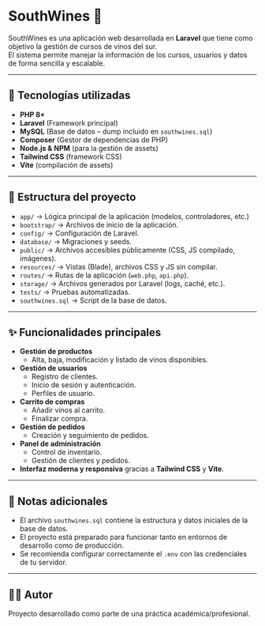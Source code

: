 # SouthWines 🍷

SouthWines es una aplicación web desarrollada en **Laravel** que tiene como objetivo la gestión de cursos de vinos del sur.  
El sistema permite manejar la información de los cursos, usuarios y datos de forma sencilla y escalable.  

---

## 🚀 Tecnologías utilizadas

- **PHP 8+**  
- **Laravel** (Framework principal)  
- **MySQL** (Base de datos – dump incluido en `southwines.sql`)  
- **Composer** (Gestor de dependencias de PHP)  
- **Node.js & NPM** (para la gestión de assets)  
- **Tailwind CSS** (framework CSS)  
- **Vite** (compilación de assets)  

---

## 📂 Estructura del proyecto

- `app/` → Lógica principal de la aplicación (modelos, controladores, etc.)  
- `bootstrap/` → Archivos de inicio de la aplicación.  
- `config/` → Configuración de Laravel.  
- `database/` → Migraciones y seeds.  
- `public/` → Archivos accesibles públicamente (CSS, JS compilado, imágenes).  
- `resources/` → Vistas (Blade), archivos CSS y JS sin compilar.  
- `routes/` → Rutas de la aplicación (`web.php`, `api.php`).  
- `storage/` → Archivos generados por Laravel (logs, caché, etc.).  
- `tests/` → Pruebas automatizadas.  
- `southwines.sql` → Script de la base de datos.  

---

## ✨ Funcionalidades principales

- **Gestión de productos**  
  - Alta, baja, modificación y listado de vinos disponibles.  
- **Gestión de usuarios**  
  - Registro de clientes.  
  - Inicio de sesión y autenticación.  
  - Perfiles de usuario.  
- **Carrito de compras**  
  - Añadir vinos al carrito.  
  - Finalizar compra.  
- **Gestión de pedidos**  
  - Creación y seguimiento de pedidos.  
- **Panel de administración**  
  - Control de inventario.  
  - Gestión de clientes y pedidos.  
- **Interfaz moderna y responsiva** gracias a **Tailwind CSS** y **Vite**.  

---

## 📌 Notas adicionales

- El archivo `southwines.sql` contiene la estructura y datos iniciales de la base de datos.  
- El proyecto está preparado para funcionar tanto en entornos de desarrollo como de producción.  
- Se recomienda configurar correctamente el `.env` con las credenciales de tu servidor.  

---

## 👨‍💻 Autor

Proyecto desarrollado como parte de una práctica académica/profesional.  
